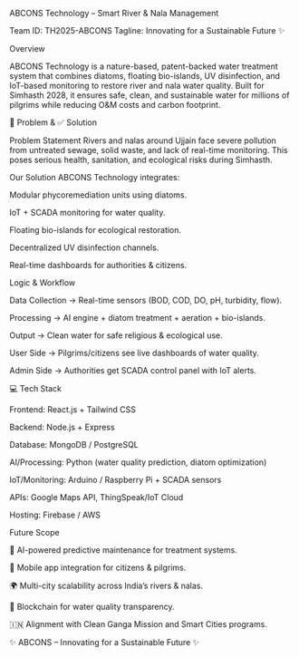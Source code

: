 ABCONS Technology – Smart River & Nala Management

Team ID: TH2025-ABCONS
Tagline: Innovating for a Sustainable Future ✨

 Overview

ABCONS Technology is a nature-based, patent-backed water treatment system that combines diatoms, floating bio-islands, UV disinfection, and IoT-based monitoring to restore river and nala water quality.
Built for Simhasth 2028, it ensures safe, clean, and sustainable water for millions of pilgrims while reducing O&M costs and carbon footprint.

🚩 Problem & ✅ Solution

Problem Statement
Rivers and nalas around Ujjain face severe pollution from untreated sewage, solid waste, and lack of real-time monitoring. This poses serious health, sanitation, and ecological risks during Simhasth.

Our Solution
ABCONS Technology integrates:

 Modular phycoremediation units using diatoms.

 IoT + SCADA monitoring for water quality.

 Floating bio-islands for ecological restoration.

 Decentralized UV disinfection channels.

 Real-time dashboards for authorities & citizens.

 Logic & Workflow

Data Collection → Real-time sensors (BOD, COD, DO, pH, turbidity, flow).

Processing → AI engine + diatom treatment + aeration + bio-islands.

Output → Clean water for safe religious & ecological use.

User Side → Pilgrims/citizens see live dashboards of water quality.

Admin Side → Authorities get SCADA control panel with IoT alerts.

💻 Tech Stack

Frontend: React.js + Tailwind CSS

Backend: Node.js + Express

Database: MongoDB / PostgreSQL

AI/Processing: Python (water quality prediction, diatom optimization)

IoT/Monitoring: Arduino / Raspberry Pi + SCADA sensors

APIs: Google Maps API, ThingSpeak/IoT Cloud

Hosting: Firebase / AWS

Future Scope

🤖 AI-powered predictive maintenance for treatment systems.

📱 Mobile app integration for citizens & pilgrims.

🌍 Multi-city scalability across India’s rivers & nalas.

🔗 Blockchain for water quality transparency.

🇮🇳 Alignment with Clean Ganga Mission and Smart Cities programs.

✨ ABCONS – Innovating for a Sustainable Future ✨
